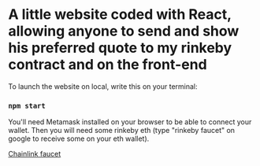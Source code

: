 # A little website coded with React, allowing anyone to send and show his preferred quote to my rinkeby contract and on the front-end

To launch the website on local, write this on your terminal:

### `npm start`

You'll need Metamask installed on your browser to be able to connect your wallet.
Then you will need some rinkeby eth (type "rinkeby faucet" on google to receive some on your eth wallet).

[Chainlink faucet](https://faucets.chain.link/rinkeby)
